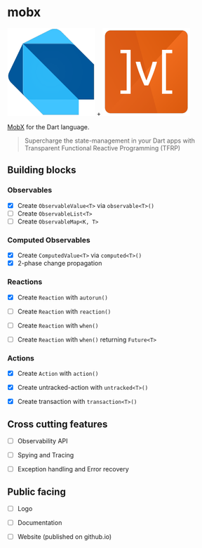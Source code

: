 # mobx

![](doc/dart.png) + ![](doc/mobx.png)

[MobX](https://github.com/mobxjs/mobx) for the Dart language.

> Supercharge the state-management in your Dart apps with Transparent Functional Reactive Programming (TFRP)

## Building blocks

### Observables 

- [x] Create `ObservableValue<T>` via `observable<T>()`
- [ ] Create `ObservableList<T>`
- [ ] Create `ObservableMap<K, T>`

### Computed Observables 

- [x] Create `ComputedValue<T>` via `computed<T>()`
- [x] 2-phase change propagation

### Reactions 

- [x] Create `Reaction` with `autorun()`
- [ ] Create `Reaction` with `reaction()`
- [ ] Create `Reaction` with `when()`
- [ ] Create `Reaction` with `when()` returning `Future<T>`
 

### Actions 

- [x] Create `Action` with `action()`
- [x] Create untracked-action with `untracked<T>()`
- [x] Create transaction with `transaction<T>()`


## Cross cutting features

- [ ] Observability API
- [ ] Spying and Tracing
- [ ] Exception handling and Error recovery


## Public facing

- [ ] Logo
- [ ] Documentation
- [ ] Website (published on github.io)

